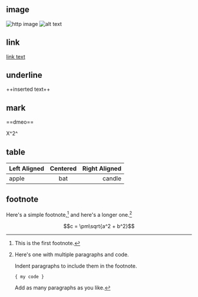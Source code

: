 ## image

![http image](https://neotw.oeyoewl.top/favicon.ico)
![alt text](<#tom.png>)

## link
[link text](#Index "optional tooltip")

## underline 
++inserted text++

## mark
==dmeo==

X^2^

## table

|Left Aligned |Centered   |Right Aligned |
|:---         |   :---:   |          ---:|
|apple        |bat        |candle        |

## footnote

Here's a simple footnote,[^1] and here's a longer one.[^bignote]

$$c = \pm\sqrt{a^2 + b^2}$$




[^1]: This is the first footnote.

[^bignote]: Here's one with multiple paragraphs and code.

    Indent paragraphs to include them in the footnote.

    `{ my code }`

    Add as many paragraphs as you like.
		